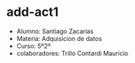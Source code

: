 # add-act1
* Alumno: Santiago Zacarias
* Materia: Adquisicion de datos
* Curso: 5º2º
* colaboradores: Trillo Contardi Mauricio
